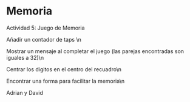 # Memoria
Actividad 5: Juego de Memoria

Añadir un contador de taps \n

Mostrar un mensaje al completar el juego (las parejas encontradas son iguales a 32)\n

Centrar los digitos en el centro del recuadro\n

Encontrar una forma para facilitar la memoria\n

Adrian y David

